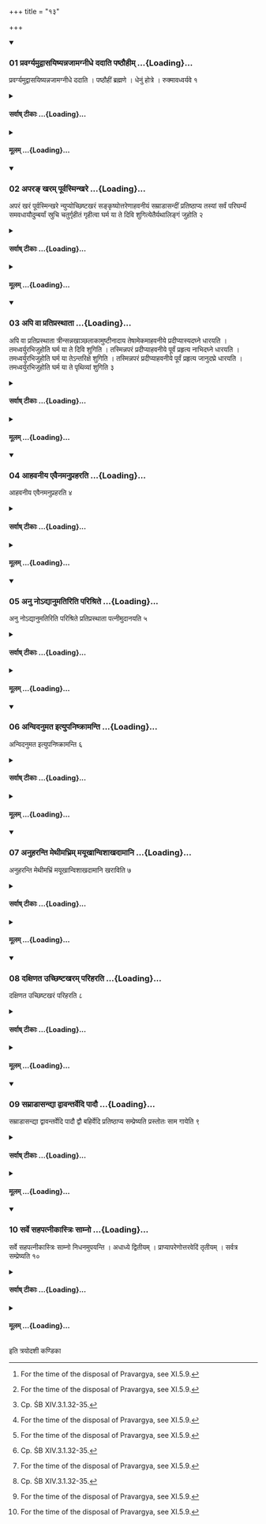 +++
title = "१३"

+++

<div class="js_include" includetitle="true" newlevelforh1="3" unfilled url="/vedAH_yajuH/taittirIyam/sUtram/ApastambaH/shrautam/vishvAsa-prastutiH/15/13/01_pravargyamudvAsayiShyannajAmagnIdhe_dadAti_paShThauhIm.md">
<details open><summary><h3>01 प्रवर्ग्यमुद्वासयिष्यन्नजामग्नीधे ददाति पष्ठौहीम् ...{Loading}...</h3></summary>

प्रवर्ग्यमुद्वासयिष्यन्नजामग्नीधे ददाति । पष्ठौहीं ब्रह्मणे । धेनुं होत्रे । रुक्मावध्वर्यवे १
</details>
</div>
<div class="js_include collapsed" newlevelforh1="4" title="सर्वाष् टीकाः" unfilled url="/vedAH_yajuH/taittirIyam/sUtram/ApastambaH/shrautam/sarvASh_TIkAH/15/13/01_pravargyamudvAsayiShyannajAmagnIdhe_dadAti_paShThauhIm.md">
<details><summary><h4>सर्वाष् टीकाः ...{Loading}...</h4></summary>
<details><summary>थिते</summary>

1. When (the Adhvaryu) is going to dispose of the Pravargya,[^1] (the sacrificer) gives a she-goat to the Āgnīdhra; a four year-old cow to the Brahman, a milch-cow to the Hotr̥, (and) the two plates (one of gold and the other of siver) to the Adhvaryu.   

[^1]: For the time of the disposal of Pravargya, see XI.5.9.  

[^2]: Cp. ŚB XIV.3.1.32-35.  
</details>
</details>
</div>
<div class="js_include collapsed" newlevelforh1="4" title="मूलम्" unfilled url="/vedAH_yajuH/taittirIyam/sUtram/ApastambaH/shrautam/mUlam/15/13/01_pravargyamudvAsayiShyannajAmagnIdhe_dadAti_paShThauhIm.md">
<details><summary><h4>मूलम् ...{Loading}...</h4></summary>

प्रवर्ग्यमुद्वासयिष्यन्नजामग्नीधे ददाति । पष्ठौहीं ब्रह्मणे । धेनुं होत्रे । रुक्मावध्वर्यवे १
</details>
</div>
<div class="js_include" includetitle="true" newlevelforh1="3" unfilled url="/vedAH_yajuH/taittirIyam/sUtram/ApastambaH/shrautam/vishvAsa-prastutiH/15/13/02_apara~N_kharam_pUrvasminkhare.md">
<details open><summary><h3>02 अपरङ् खरम् पूर्वस्मिन्खरे ...{Loading}...</h3></summary>

अपरं खरं पूर्वस्मिन्खरे न्युप्योच्छिष्टखरं सङ्कृष्योत्तरेणाहवनीयं सम्राडासन्दीं प्रतिष्ठाप्य तस्यां सर्वं परिघर्म्यं समवधायौदुम्बर्यां स्रुचि चतुर्गृहीतं गृहीत्वा घर्म या ते दिवि शुगित्येतैर्यथालिङ्गं जुहोति २
</details>
</div>
<div class="js_include collapsed" newlevelforh1="4" title="सर्वाष् टीकाः" unfilled url="/vedAH_yajuH/taittirIyam/sUtram/ApastambaH/shrautam/sarvASh_TIkAH/15/13/02_apara~N_kharam_pUrvasminkhare.md">
<details><summary><h4>सर्वाष् टीकाः ...{Loading}...</h4></summary>
<details><summary>थिते</summary>

2. Having poured down the rear mound upon the front mound, having scrapped the Ucchiṣṭa-mound,[^1] having placed the emperor's throne-seat to the north of the Āhavanīya (-fire), having put down all the Pravargya (-implements) together upon it, having taken four-times-scooped ghee in a ladle of Udumbara (-wood) with gharma yā te divi śuk...[^2] he offers the libations (of ghee) in accordance with the characteristic marks in the formula).   

[^1]: So that it can be carried along afterwards (see XV.13.8).  

[^2]: TĀ IV. 11.1-2.  
</details>
</details>
</div>
<div class="js_include collapsed" newlevelforh1="4" title="मूलम्" unfilled url="/vedAH_yajuH/taittirIyam/sUtram/ApastambaH/shrautam/mUlam/15/13/02_apara~N_kharam_pUrvasminkhare.md">
<details><summary><h4>मूलम् ...{Loading}...</h4></summary>

अपरं खरं पूर्वस्मिन्खरे न्युप्योच्छिष्टखरं सङ्कृष्योत्तरेणाहवनीयं सम्राडासन्दीं प्रतिष्ठाप्य तस्यां सर्वं परिघर्म्यं समवधायौदुम्बर्यां स्रुचि चतुर्गृहीतं गृहीत्वा घर्म या ते दिवि शुगित्येतैर्यथालिङ्गं जुहोति २
</details>
</div>
<div class="js_include" includetitle="true" newlevelforh1="3" unfilled url="/vedAH_yajuH/taittirIyam/sUtram/ApastambaH/shrautam/vishvAsa-prastutiH/15/13/03_api_vA_pratiprasthAtA.md">
<details open><summary><h3>03 अपि वा प्रतिप्रस्थाता ...{Loading}...</h3></summary>

अपि वा प्रतिप्रस्थाता त्रीन्सन्नखाञ्छलाकामुष्टीनादाय तेषामेकमाहवनीये प्रदीप्यास्यदघ्ने धारयति । तमध्वर्युरभिजुहोति घर्म या ते दिवि शुगिति । तस्मिन्नपरं प्रदीप्याहवनीये पूर्वं प्रहृत्य नाभिदघ्ने धारयति । तमध्वर्युरभिजुहोति घर्म या तेऽन्तरिक्षे शुगिति । तस्मिन्नपरं प्रदीप्याहवनीये पूर्वं प्रहृत्य जानुदघ्रे धारयति । तमध्वर्युरभिजुहोति घर्म या ते पृथिव्यां शुगिति ३
</details>
</div>
<div class="js_include collapsed" newlevelforh1="4" title="सर्वाष् टीकाः" unfilled url="/vedAH_yajuH/taittirIyam/sUtram/ApastambaH/shrautam/sarvASh_TIkAH/15/13/03_api_vA_pratiprasthAtA.md">
<details><summary><h4>सर्वाष् टीकाः ...{Loading}...</h4></summary>
<details><summary>थिते</summary>

3. Or rather, having taken up three handfuls of grass blades, of such a quantity that while holding them in one's hand the nails of the figers would join the nail of the thumb, having enflamed one of these on the Āhavanīya, the Pratiprasthātr̥ holds it at the (level) of the height reaching upto his mouth. The Adhvaryu offers a libation upon it with gharma yā te divi śuk... having enflamed another (handful of grass) up on it (i.e. the first), having thrown the first upon the Āhavanīya, the Pratiprasthātr̥ holds (the second) at the level of the height reaching upto the navel. The Adhvaryu offers a libation upon it with gharma yā te'ntarikṣe śuk. Having enflamed another handul of grass upon it (i.e. the second), having thrown the earlier (i.e. the second) upon the Āhavanīya, the Pratiprasthatr̥ holds (the third) at the level of the height reaching upto the knee. The Adhvaryu offers a libation upon it (i.e. the third) with gharma ya te pr̥thivyām śuk....[^1]   

[^1]: For the formulae in this Sūtra see TĀ IV. 11.1-2. For the other details cp. ŚB XIV.3.1.8.  
</details>
</details>
</div>
<div class="js_include collapsed" newlevelforh1="4" title="मूलम्" unfilled url="/vedAH_yajuH/taittirIyam/sUtram/ApastambaH/shrautam/mUlam/15/13/03_api_vA_pratiprasthAtA.md">
<details><summary><h4>मूलम् ...{Loading}...</h4></summary>

अपि वा प्रतिप्रस्थाता त्रीन्सन्नखाञ्छलाकामुष्टीनादाय तेषामेकमाहवनीये प्रदीप्यास्यदघ्ने धारयति । तमध्वर्युरभिजुहोति घर्म या ते दिवि शुगिति । तस्मिन्नपरं प्रदीप्याहवनीये पूर्वं प्रहृत्य नाभिदघ्ने धारयति । तमध्वर्युरभिजुहोति घर्म या तेऽन्तरिक्षे शुगिति । तस्मिन्नपरं प्रदीप्याहवनीये पूर्वं प्रहृत्य जानुदघ्रे धारयति । तमध्वर्युरभिजुहोति घर्म या ते पृथिव्यां शुगिति ३
</details>
</div>
<div class="js_include" includetitle="true" newlevelforh1="3" unfilled url="/vedAH_yajuH/taittirIyam/sUtram/ApastambaH/shrautam/vishvAsa-prastutiH/15/13/04_AhavanIya_evainamanupraharati.md">
<details open><summary><h3>04 आहवनीय एवैनमनुप्रहरति ...{Loading}...</h3></summary>

आहवनीय एवैनमनुप्रहरति ४
</details>
</div>
<div class="js_include collapsed" newlevelforh1="4" title="सर्वाष् टीकाः" unfilled url="/vedAH_yajuH/taittirIyam/sUtram/ApastambaH/shrautam/sarvASh_TIkAH/15/13/04_AhavanIya_evainamanupraharati.md">
<details><summary><h4>सर्वाष् टीकाः ...{Loading}...</h4></summary>
<details><summary>थिते</summary>

4. (The Pratiprasthātr̥) throws it (the third) in the Āhavanīya itself.  
</details>
</details>
</div>
<div class="js_include collapsed" newlevelforh1="4" title="मूलम्" unfilled url="/vedAH_yajuH/taittirIyam/sUtram/ApastambaH/shrautam/mUlam/15/13/04_AhavanIya_evainamanupraharati.md">
<details><summary><h4>मूलम् ...{Loading}...</h4></summary>

आहवनीय एवैनमनुप्रहरति ४
</details>
</div>
<div class="js_include" includetitle="true" newlevelforh1="3" unfilled url="/vedAH_yajuH/taittirIyam/sUtram/ApastambaH/shrautam/vishvAsa-prastutiH/15/13/05_anu_no-dyAnumatiriti_parishrite.md">
<details open><summary><h3>05 अनु नोऽद्यानुमतिरिति परिश्रिते ...{Loading}...</h3></summary>

अनु नोऽद्यानुमतिरिति परिश्रिते प्रतिप्रस्थाता पत्नीमुदानयति ५
</details>
</div>
<div class="js_include collapsed" newlevelforh1="4" title="सर्वाष् टीकाः" unfilled url="/vedAH_yajuH/taittirIyam/sUtram/ApastambaH/shrautam/sarvASh_TIkAH/15/13/05_anu_no-dyAnumatiriti_parishrite.md">
<details><summary><h4>सर्वाष् टीकाः ...{Loading}...</h4></summary>
<details><summary>थिते</summary>

5. With anu no'dyānumatiḥ...[^1] the Pratiprasthātr̥ leads the wife of the sacrificer in a covered manner.[^2]   

[^1]: TĀ IV.11.3. (TS III.3.11.1).  

[^2]: Having covered her with a cloth etc.  

</details>
</details>
</div>
<div class="js_include collapsed" newlevelforh1="4" title="मूलम्" unfilled url="/vedAH_yajuH/taittirIyam/sUtram/ApastambaH/shrautam/mUlam/15/13/05_anu_no-dyAnumatiriti_parishrite.md">
<details><summary><h4>मूलम् ...{Loading}...</h4></summary>

अनु नोऽद्यानुमतिरिति परिश्रिते प्रतिप्रस्थाता पत्नीमुदानयति ५
</details>
</div>
<div class="js_include" includetitle="true" newlevelforh1="3" unfilled url="/vedAH_yajuH/taittirIyam/sUtram/ApastambaH/shrautam/vishvAsa-prastutiH/15/13/06_anvidanumata_ityupaniShkrAmanti.md">
<details open><summary><h3>06 अन्विदनुमत इत्युपनिष्क्रामन्ति ...{Loading}...</h3></summary>

अन्विदनुमत इत्युपनिष्क्रामन्ति ६
</details>
</div>
<div class="js_include collapsed" newlevelforh1="4" title="सर्वाष् टीकाः" unfilled url="/vedAH_yajuH/taittirIyam/sUtram/ApastambaH/shrautam/sarvASh_TIkAH/15/13/06_anvidanumata_ityupaniShkrAmanti.md">
<details><summary><h4>सर्वाष् टीकाः ...{Loading}...</h4></summary>
<details><summary>थिते</summary>

6. With anvidamanumate...[^1] (all the priests and the sacrificer) go out (of the sacrificial hall).  

[^1]: TĀ IV.11.3 (TS III.3.11.m).  
</details>
</details>
</div>
<div class="js_include collapsed" newlevelforh1="4" title="मूलम्" unfilled url="/vedAH_yajuH/taittirIyam/sUtram/ApastambaH/shrautam/mUlam/15/13/06_anvidanumata_ityupaniShkrAmanti.md">
<details><summary><h4>मूलम् ...{Loading}...</h4></summary>

अन्विदनुमत इत्युपनिष्क्रामन्ति ६
</details>
</div>
<div class="js_include" includetitle="true" newlevelforh1="3" unfilled url="/vedAH_yajuH/taittirIyam/sUtram/ApastambaH/shrautam/vishvAsa-prastutiH/15/13/07_anuharanti_methImabhrim_mayUkhAnvishAkhadAmAni.md">
<details open><summary><h3>07 अनुहरन्ति मेथीमभ्रिम् मयूखान्विशाखदामानि ...{Loading}...</h3></summary>

अनुहरन्ति मेथीमभ्रिं मयूखान्विशाखदामानि खराविति ७
</details>
</div>
<div class="js_include collapsed" newlevelforh1="4" title="सर्वाष् टीकाः" unfilled url="/vedAH_yajuH/taittirIyam/sUtram/ApastambaH/shrautam/sarvASh_TIkAH/15/13/07_anuharanti_methImabhrim_mayUkhAnvishAkhadAmAni.md">
<details><summary><h4>सर्वाष् टीकाः ...{Loading}...</h4></summary>
<details><summary>थिते</summary>

7. (The assistants) carry the peg, the spade, the pins, the two-branched cords, and the two mounds.[^2]  

[^1]: The mounds which are now kept in a big pot. 
</details>
</details>
</div>
<div class="js_include collapsed" newlevelforh1="4" title="मूलम्" unfilled url="/vedAH_yajuH/taittirIyam/sUtram/ApastambaH/shrautam/mUlam/15/13/07_anuharanti_methImabhrim_mayUkhAnvishAkhadAmAni.md">
<details><summary><h4>मूलम् ...{Loading}...</h4></summary>

अनुहरन्ति मेथीमभ्रिं मयूखान्विशाखदामानि खराविति ७
</details>
</div>
<div class="js_include" includetitle="true" newlevelforh1="3" unfilled url="/vedAH_yajuH/taittirIyam/sUtram/ApastambaH/shrautam/vishvAsa-prastutiH/15/13/08_daxiNata_uchChiShTakharam_pariharati.md">
<details open><summary><h3>08 दक्षिणत उच्छिष्टखरम् परिहरति ...{Loading}...</h3></summary>

दक्षिणत उच्छिष्टखरं परिहरति ८
</details>
</div>
<div class="js_include collapsed" newlevelforh1="4" title="सर्वाष् टीकाः" unfilled url="/vedAH_yajuH/taittirIyam/sUtram/ApastambaH/shrautam/sarvASh_TIkAH/15/13/08_daxiNata_uchChiShTakharam_pariharati.md">
<details><summary><h4>सर्वाष् टीकाः ...{Loading}...</h4></summary>
<details><summary>थिते</summary>

8. (An assistant) carries the Ucchiṣṭa-mound to the south (towards the Mārjālīya).[^1]  

[^1]: See XV.16.10. 
</details>
</details>
</div>
<div class="js_include collapsed" newlevelforh1="4" title="मूलम्" unfilled url="/vedAH_yajuH/taittirIyam/sUtram/ApastambaH/shrautam/mUlam/15/13/08_daxiNata_uchChiShTakharam_pariharati.md">
<details><summary><h4>मूलम् ...{Loading}...</h4></summary>

दक्षिणत उच्छिष्टखरं परिहरति ८
</details>
</div>
<div class="js_include" includetitle="true" newlevelforh1="3" unfilled url="/vedAH_yajuH/taittirIyam/sUtram/ApastambaH/shrautam/vishvAsa-prastutiH/15/13/09_samrADAsandyA_dvAvantarvedi_pAdau.md">
<details open><summary><h3>09 सम्राडासन्द्या द्वावन्तर्वेदि पादौ ...{Loading}...</h3></summary>

सम्राडासन्द्या द्वावन्तर्वेदि पादौ द्वौ बहिर्वेदि प्रतिष्ठाप्य सम्प्रेष्यति प्रस्तोतः साम गायेति ९
</details>
</div>
<div class="js_include collapsed" newlevelforh1="4" title="सर्वाष् टीकाः" unfilled url="/vedAH_yajuH/taittirIyam/sUtram/ApastambaH/shrautam/sarvASh_TIkAH/15/13/09_samrADAsandyA_dvAvantarvedi_pAdau.md">
<details><summary><h4>सर्वाष् टीकाः ...{Loading}...</h4></summary>
<details><summary>थिते</summary>

9. Having placed the two feet of the emperor's throne seat within the altar and two outside the altar, (the Adhvaryu) orders, “Do you sing the Sāman, O Prastotr̥.”  
</details>
</details>
</div>
<div class="js_include collapsed" newlevelforh1="4" title="मूलम्" unfilled url="/vedAH_yajuH/taittirIyam/sUtram/ApastambaH/shrautam/mUlam/15/13/09_samrADAsandyA_dvAvantarvedi_pAdau.md">
<details><summary><h4>मूलम् ...{Loading}...</h4></summary>

सम्राडासन्द्या द्वावन्तर्वेदि पादौ द्वौ बहिर्वेदि प्रतिष्ठाप्य सम्प्रेष्यति प्रस्तोतः साम गायेति ९
</details>
</div>
<div class="js_include" includetitle="true" newlevelforh1="3" unfilled url="/vedAH_yajuH/taittirIyam/sUtram/ApastambaH/shrautam/vishvAsa-prastutiH/15/13/10_sarve_sahapatnIkAstriH_sAmno.md">
<details open><summary><h3>10 सर्वे सहपत्नीकास्त्रिः साम्नो ...{Loading}...</h3></summary>

सर्वे सहपत्नीकास्त्रिः साम्नो निधनमुपयन्ति । अधाध्ये द्वितीयम् । प्राप्यापरेणोत्तरवेदिं तृतीयम् । सर्वत्र सम्प्रेष्यति १०
</details>
</div>
<div class="js_include collapsed" newlevelforh1="4" title="सर्वाष् टीकाः" unfilled url="/vedAH_yajuH/taittirIyam/sUtram/ApastambaH/shrautam/sarvASh_TIkAH/15/13/10_sarve_sahapatnIkAstriH_sAmno.md">
<details><summary><h4>सर्वाष् टीकाः ...{Loading}...</h4></summary>
<details><summary>थिते</summary>

10. All, together with wife of the sacrificer join in the chanting of the finale (Nidhana) of the Sāman, thrice. They sing the finale while starting to go (for the first time); at the half-way (i.e. between the place of sacrifice and the place of the disposal of the Pravargya), for the second time; and after having reached the Uttaravedi (where the disposal of the Pravargya is to be made), for the third time. (The Adhvaryu). orders at each (stage).[^1]   

[^1]: Cp. XIII.20.4; See TĀ V.9.4.  
</details>
</details>
</div>
<div class="js_include collapsed" newlevelforh1="4" title="मूलम्" unfilled url="/vedAH_yajuH/taittirIyam/sUtram/ApastambaH/shrautam/mUlam/15/13/10_sarve_sahapatnIkAstriH_sAmno.md">
<details><summary><h4>मूलम् ...{Loading}...</h4></summary>

सर्वे सहपत्नीकास्त्रिः साम्नो निधनमुपयन्ति । अधाध्ये द्वितीयम् । प्राप्यापरेणोत्तरवेदिं तृतीयम् । सर्वत्र सम्प्रेष्यति १०
</details>
</div>

  
इति त्रयोदशी कण्डिका 
